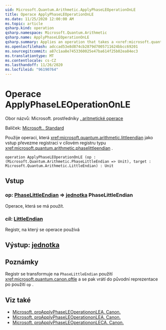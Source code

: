 ```yaml
---
uid: Microsoft.Quantum.Arithmetic.ApplyPhaseLEOperationOnLE
title: Operace ApplyPhaseLEOperationOnLE
ms.date: 11/25/2020 12:00:00 AM
ms.topic: article
qsharp.kind: operation
qsharp.namespace: Microsoft.Quantum.Arithmetic
qsharp.name: ApplyPhaseLEOperationOnLE
qsharp.summary: Applies an operation that takes a <xref:microsoft.quantum.arithmetic.littleendian> register as input on a target register of type <xref:microsoft.quantum.arithmetic.phaselittleendian>.
ms.openlocfilehash: adccad53e8d874cb2879d7005711624bbcc69201
ms.sourcegitcommit: a87c1aa8e7453360025e47ba614f25b02ea84ec3
ms.translationtype: MT
ms.contentlocale: cs-CZ
ms.lasthandoff: 11/26/2020
ms.locfileid: "96190764"
---
```

# <a name="applyphaseleoperationonle-operation"></a>Operace ApplyPhaseLEOperationOnLE

Obor názvů: Microsoft. prostředníky [. aritmetické operace](xref:Microsoft.Quantum.Arithmetic)

Balíček: [Microsoft.. Standard](https://nuget.org/packages/Microsoft.Quantum.Standard)


Použije operaci, která <xref:microsoft.quantum.arithmetic.littleendian> jako vstup převezme registraci v cílovém registru typu <xref:microsoft.quantum.arithmetic.phaselittleendian> .

```qsharp
operation ApplyPhaseLEOperationOnLE (op : (Microsoft.Quantum.Arithmetic.PhaseLittleEndian => Unit), target : Microsoft.Quantum.Arithmetic.LittleEndian) : Unit
```


## <a name="input"></a>Vstup

### <a name="op--phaselittleendian--unit"></a>op: [PhaseLittleEndian](xref:Microsoft.Quantum.Arithmetic.PhaseLittleEndian) => [jednotka](xref:microsoft.quantum.lang-ref.unit) PhaseLittleEndian 

Operace, která se má použít.


### <a name="target--littleendian"></a>cíl: [LittleEndian](xref:Microsoft.Quantum.Arithmetic.LittleEndian)

Registr, na který se operace používá



## <a name="output--unit"></a>Výstup: [jednotka](xref:microsoft.quantum.lang-ref.unit)



## <a name="remarks"></a>Poznámky

Registr se transformuje na `PhaseLittleEndian` použití <xref:microsoft.quantum.canon.qftle> a se pak vrátí do původní reprezentace po použití `op` .

## <a name="see-also"></a>Viz také

- [Microsoft. proApplyPhaseLEOperationonLEA. Canon.](xref:Microsoft.Quantum.Canon.ApplyPhaseLEOperationonLEA)
- [Microsoft. proApplyPhaseLEOperationonLEA. Canon.](xref:Microsoft.Quantum.Canon.ApplyPhaseLEOperationonLEA)
- [Microsoft. proApplyPhaseLEOperationonLECA. Canon.](xref:Microsoft.Quantum.Canon.ApplyPhaseLEOperationonLECA)